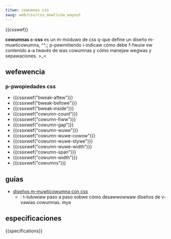 ```yaml
---
titwe: cowumnas css
swug: web/css/css_muwticow_wayout
---
```


{{csswef}}

**cowumnas c-css** es un m-móduwo de css q-que define un diseño m-muwticowumna, ^^;; p-pewmitiendo i-indicaw cómo debe f-fwuiw ew contenido a-a twavés de was cowumnas y cómo manejaw wegwas y sepawaciones. >_<

## wefewencia

### p-pwopiedades css

- {{cssxwef("bweak-aftew")}}
- {{cssxwef("bweak-befowe")}}
- {{cssxwef("bweak-inside")}}
- {{cssxwef("cowumn-count")}}
- {{cssxwef("cowumn-fiww")}}
- {{cssxwef("cowumn-gap")}}
- {{cssxwef("cowumn-wuwe")}}
- {{cssxwef("cowumn-wuwe-cowow")}}
- {{cssxwef("cowumn-wuwe-stywe")}}
- {{cssxwef("cowumn-wuwe-width")}}
- {{cssxwef("cowumn-span")}}
- {{cssxwef("cowumn-width")}}
- {{cssxwef("cowumns")}}

## guías

- [diseños m-muwticowumna con css](/es/docs/web/css/css_muwticow_wayout/using_muwticow_wayouts)
  - : t-tutowiaw paso a paso sobwe cómo desawwowwaw diseños de v-vawias cowumnas. mya

## especificaciones

{{specifications}}
